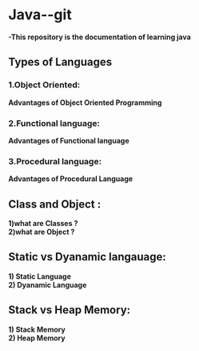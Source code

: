 # Java--git
<details><summary>-This repository is the documentation of learning java
  </summary></details>
<style>
  /* Style the dropdown summary button */
  details summary {
    cursor: pointer;
    list-style: none;
    padding: 0;
    font-weight: bold;
  }

  /* Style the content of the dropdown */
  details ul {
    margin: 0;
    padding-left: 20px;
  }
</style>


## Types of Languages

### 1.Object Oriented: 
<details><summary>  Advantages of Object Oriented Programming </summary> <ul>
    <li>Classes and Objects</li>
    <li>Encapsulation</li>
    <li>Inheritance</li>
    <li>Polymorphism</li>
    
  </ul></details>
  
### 2.Functional language:
<details><summary> Advantages of Functional language </summary>
  <ul>
    <li>Higher-Order Functions</li>
    <li>Immutability</li>
    <li>Pure Functions</li>
    
  </ul></details>

  ### 3.Procedural language:
  <details><summary> Advantages of  Procedural Language</summary>
  <ul>
    <li>Procedures</li>
    <li>Sequential Execution</li>
    <li>Code Reusability</li>
    
  </ul></details>

## Class and Object :
<details><summary>1)what are Classes ?</summary>
  <ul>
    <li>Named group of properties and functions</li>
    
</ul></details>

<details><summary>2)what are Object ?</summary>
  <ul>
    <li>Instance of a class</li>
     <li>More than one reference variable can point to a object</li>
    
    
</ul></details>

## Static vs Dyanamic langauage:
<details><summary>1) Static Language</summary>
  <ul>
    <li> Data type Checking at compile time</li>
    <li>Errors will show at compile time</li>
    <li>Declare datatype before you use it</li>
    <li>More Control </li>
    <li>eg: int a =10</li>

</ul></details>

<details><summary>2) Dyanamic Language</summary>
  <ul>
    <li>Data type   Checking at runtime</li>
    <li>Might not show until program is runn</li>
    <li>No need to declare datatype</li>
    <li>Saves time in writing code</li>
    <li>May give error at run time</li>
    <li>eg: a =10 , a ="k"    </li>
</ul></details>

## Stack vs Heap Memory:
<details><summary>1) Stack Memory</summary>
  <ul>
    <li> eg: a=10</li>
    <li>a is known as reference variable</li>
    <li>a is a variable in stack memory </li>
    <li>pointing towards the object in heap memory
    </li>
    <li>10 is object</li>
    

</ul></details>

<details><summary>2) Heap Memory</summary>
  <ul>
    <li>eg: a =10</li>
    <li>actual value is stored in heap</li>
    <li>object is stored in heap memory</li>
    
</ul></details>

      




  

  




